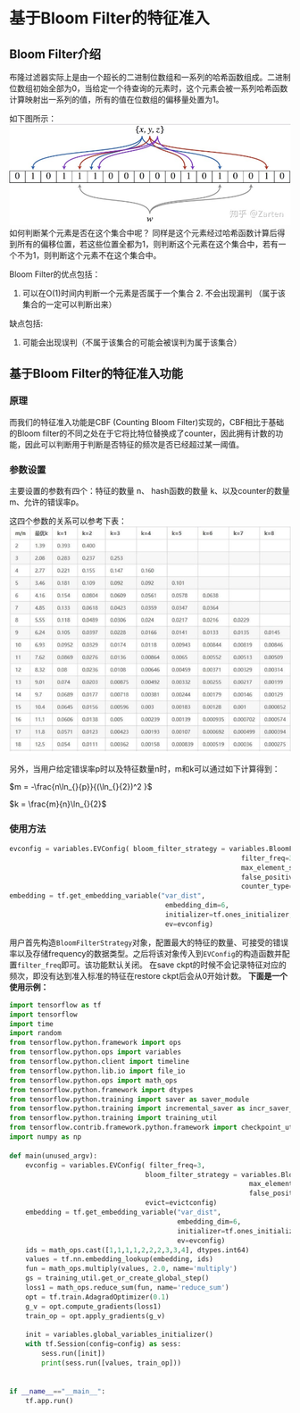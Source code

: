 # 基于Bloom Filter的特征准入
## Bloom Filter介绍
布隆过滤器实际上是由一个超长的二进制位数组和一系列的哈希函数组成。二进制位数组初始全部为0，当给定一个待查询的元素时，这个元素会被一系列哈希函数计算映射出一系列的值，所有的值在位数组的偏移量处置为1。

如下图所示：
![img_1.png](img/BloomFilter/img_1.png)
如何判断某个元素是否在这个集合中呢？
同样是这个元素经过哈希函数计算后得到所有的偏移位置，若这些位置全都为1，则判断这个元素在这个集合中，若有一个不为1，则判断这个元素不在这个集合中。

Bloom Filter的优点包括：
  1. 可以在O(1)时间内判断一个元素是否属于一个集合
        2. 不会出现漏判 （属于该集合的一定可以判断出来）

缺点包括:

  1. 可能会出现误判（不属于该集合的可能会被误判为属于该集合）

## 基于Bloom Filter的特征准入功能
### 原理
而我们的特征准入功能是CBF (Counting Bloom Filter)实现的，CBF相比于基础的Bloom filter的不同之处在于它将比特位替换成了counter，因此拥有计数的功能，因此可以判断用于判断是否特征的频次是否已经超过某一阈值。
### 参数设置
主要设置的参数有四个：特征的数量 n、 hash函数的数量 k、以及counter的数量m、允许的错误率p。

这四个参数的关系可以参考下表：
![](img/BloomFilter/img_2.png)

另外，当用户给定错误率p时以及特征数量n时，m和k可以通过如下计算得到：

$m = -\frac{n\ln_{}{p}}{(\ln_{}{2})^2 }$

$k = \frac{m}{n}\ln_{}{2}$

### 使用方法
```python
evconfig = variables.EVConfig( bloom_filter_strategy = variables.BloomFilterStrategy(
                                                          filter_freq=3,
                                                          max_element_size = 2**30,
                                                          false_positive_probability = 0.01,
                                                          counter_type=dtypes.uint64))
embedding = tf.get_embedding_variable("var_dist",
                                       embedding_dim=6,
                                       initializer=tf.ones_initializer,
                                       ev=evconfig)
```

用户首先构造`BloomFilterStrategy`对象，配置最大的特征的数量、可接受的错误率以及存储frequency的数据类型。之后将该对象传入到`EVConfig`的构造函数并配置`filter_freq`即可。该功能默认关闭。
在save ckpt的时候不会记录特征对应的频次，即没有达到准入标准的特征在restore ckpt后会从0开始计数。
**下面是一个使用示例：**

```python
import tensorflow as tf
import tensorflow
import time
import random
from tensorflow.python.framework import ops
from tensorflow.python.ops import variables
from tensorflow.python.client import timeline
from tensorflow.python.lib.io import file_io
from tensorflow.python.ops import math_ops
from tensorflow.python.framework import dtypes
from tensorflow.python.training import saver as saver_module
from tensorflow.python.training import incremental_saver as incr_saver_module 
from tensorflow.python.training import training_util
from tensorflow.contrib.framework.python.framework import checkpoint_utils
import numpy as np

def main(unused_argv):
    evconfig = variables.EVConfig( filter_freq=3,
                                  bloom_filter_strategy = variables.BloomFilterStrategy(
                                                            max_element_size = 2**30,
                                                            false_positive_probability = 0.01),
                                  evict=evictconfig)
    embedding = tf.get_embedding_variable("var_dist",
                                          embedding_dim=6,
                                          initializer=tf.ones_initializer,
                                          ev=evconfig)
    ids = math_ops.cast([1,1,1,1,2,2,2,3,3,4], dtypes.int64)
    values = tf.nn.embedding_lookup(embedding, ids)
    fun = math_ops.multiply(values, 2.0, name='multiply')
    gs = training_util.get_or_create_global_step()
    loss1 = math_ops.reduce_sum(fun, name='reduce_sum')
    opt = tf.train.AdagradOptimizer(0.1)
    g_v = opt.compute_gradients(loss1)
    train_op = opt.apply_gradients(g_v)
    
    init = variables.global_variables_initializer()
    with tf.Session(config=config) as sess:
        sess.run([init])
        print(sess.run([values, train_op]))
        
 
if __name__=="__main__":
    tf.app.run()
```
